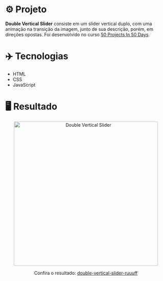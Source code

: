 # ⚙️ Projeto

**Double Vertical Slider** consiste em um slider vertical duplo, com uma animação na transição da imagem, junto de sua descrição, porém, em direções opostas. Foi desenvolvido no curso <a href="https://www.udemy.com/share/103Pv2AEcYdFxQQXUH">50 Projects In 50 Days</a>.

# ✈️ Tecnologias

- HTML
- CSS
- JavaScript

# 🖥️ Resultado

<div align="center">
  <img alt="Double Vertical Slider" src="https://i.imgur.com/1PHPfvh.png" width="450px">
  <p>Confira o resultado: <a href="https://double-vertical-slider-ruuuff.netlify.app">double-vertical-slider-ruuuff</a></p>
</div>
